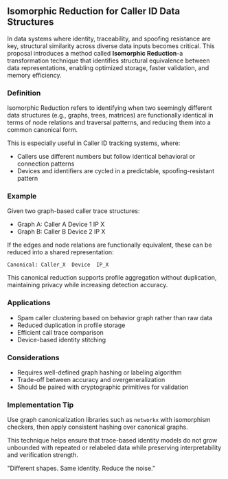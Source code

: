 ## Isomorphic Reduction for Caller ID Data Structures

In data systems where identity, traceability, and spoofing resistance are key, structural similarity across diverse data inputs becomes critical. This proposal introduces a method called **Isomorphic Reduction**-a transformation technique that identifies structural equivalence between data representations, enabling optimized storage, faster validation, and memory efficiency.

### Definition

Isomorphic Reduction refers to identifying when two seemingly different data structures (e.g., graphs, trees, matrices) are functionally identical in terms of node relations and traversal patterns, and reducing them into a common canonical form.

This is especially useful in Caller ID tracking systems, where:

* Callers use different numbers but follow identical behavioral or connection patterns
* Devices and identifiers are cycled in a predictable, spoofing-resistant pattern

### Example

Given two graph-based caller trace structures:

* Graph A: Caller A  Device 1  IP X
* Graph B: Caller B  Device 2  IP X

If the edges and node relations are functionally equivalent, these can be reduced into a shared representation:

```plaintext
Canonical: Caller_X  Device  IP_X
```

This canonical reduction supports profile aggregation without duplication, maintaining privacy while increasing detection accuracy.

### Applications

* Spam caller clustering based on behavior graph rather than raw data
* Reduced duplication in profile storage
* Efficient call trace comparison
* Device-based identity stitching

### Considerations

* Requires well-defined graph hashing or labeling algorithm
* Trade-off between accuracy and overgeneralization
* Should be paired with cryptographic primitives for validation

### Implementation Tip

Use graph canonicalization libraries such as `networkx` with isomorphism checkers, then apply consistent hashing over canonical graphs.

This technique helps ensure that trace-based identity models do not grow unbounded with repeated or relabeled data while preserving interpretability and verification strength.

"Different shapes. Same identity. Reduce the noise."

